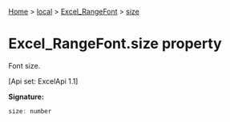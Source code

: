 [Home](./index) &gt; [local](local.md) &gt; [Excel\_RangeFont](local.excel_rangefont.md) &gt; [size](local.excel_rangefont.size.md)

# Excel\_RangeFont.size property

Font size. 

 \[Api set: ExcelApi 1.1\]

**Signature:**
```javascript
size: number
```
